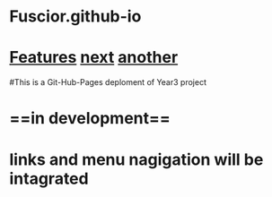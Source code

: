 # Fuscior.github-io
# [Features]( https://Fuscior.github.io/Features)  [next]( https://Fuscior.github.io/Features) [another]( https://Fuscior.github.io/Features)
#This is a Git-Hub-Pages deploment of Year3 project
# ==in development==
# links and menu nagigation will be intagrated

